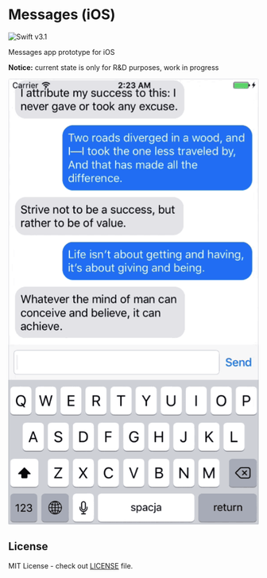 # Messages (iOS)

![Swift v3.1](https://img.shields.io/badge/swift-v3.1-orange.svg)

Messages app prototype for iOS

**Notice:** current state is only for R&D purposes, work in progress

![sending test message](Misc/sending_test_message.gif)

## License

MIT License - check out [LICENSE](LICENSE) file.
